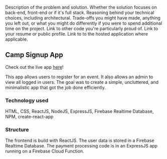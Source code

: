 Description of the problem and solution.
Whether the solution focuses on back-end, front-end or if it's full stack.
Reasoning behind your technical choices, including architectural.
Trade-offs you might have made, anything you left out, or what you might do differently if you were to spend additional time on the project.
Link to other code you're particularly proud of.
Link to your resume or public profile.
Link to to the hosted application where applicable.

## Camp Signup App
Check out the live app [here](https://flamboyant-snyder-919255.netlify.com/)!

This app allows users to register for an event. It also allows an admin to view all logged in users. The goal was to create a simple, uncluttered, and minimalistic app that got the job done efficiently.

### Technology used

HTML, CSS, ReactJS, NodeJS, ExpressJS, Firebase Realtime Database, NPM, create-react-app

### Structure

The frontend is build with ReactJS. The user data is stored in a Firebase Realtime Database. The payment processing code is in an ExpressJS app running on a Firebase Cloud Function.

